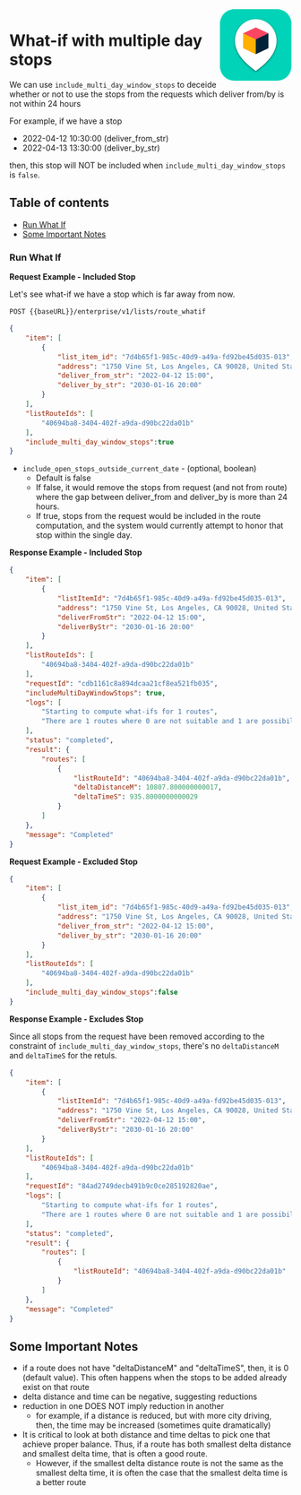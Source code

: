 

<img src="../../assets/images/beans-128x128.png" align="right" />

# What-if with multiple day stops

We can use `include_multi_day_window_stops` to deceide whether or not to use the stops from the requests which deliver from/by is not within 24 hours

For example, if we have a stop
- 2022-04-12 10:30:00 (deliver_from_str)
- 2022-04-13 13:30:00 (deliver_by_str)

then, this stop will NOT be included when `include_multi_day_window_stops` is `false`.

## Table of contents
- [Run What If](#run-what-if)
- [Some Important Notes](#some-important-notes)

### Run What If
**Request Example - Included Stop**

Let's see what-if we have a stop which is far away from now.

```
POST {{baseURL}}/enterprise/v1/lists/route_whatif
```


```json
{
    "item": [
        {
            "list_item_id": "7d4b65f1-985c-40d9-a49a-fd92be45d035-013",
            "address": "1750 Vine St, Los Angeles, CA 90028, United States",
            "deliver_from_str": "2022-04-12 15:00",
            "deliver_by_str": "2030-01-16 20:00"
        }
    ],
    "listRouteIds": [
        "40694ba8-3404-402f-a9da-d90bc22da01b"
    ],
    "include_multi_day_window_stops":true
}
```
- `include_open_stops_outside_current_date` - (optional, boolean)
  - Default is false
  - If false, it would remove the stops from request (and not from route) where the gap between deliver_from and deliver_by is more than 24 hours.
  - If true, stops from the request would be included in the route computation, and the system would currently attempt to honor that stop within the single day.

**Response Example - Included Stop**

```json
{
    "item": [
        {
            "listItemId": "7d4b65f1-985c-40d9-a49a-fd92be45d035-013",
            "address": "1750 Vine St, Los Angeles, CA 90028, United States",
            "deliverFromStr": "2022-04-12 15:00",
            "deliverByStr": "2030-01-16 20:00"
        }
    ],
    "listRouteIds": [
        "40694ba8-3404-402f-a9da-d90bc22da01b"
    ],
    "requestId": "cdb1161c8a894dcaa21cf8ea521fb035",
    "includeMultiDayWindowStops": true,
    "logs": [
        "Starting to compute what-ifs for 1 routes",
        "There are 1 routes where 0 are not suitable and 1 are possibilities"
    ],
    "status": "completed",
    "result": {
        "routes": [
            {
                "listRouteId": "40694ba8-3404-402f-a9da-d90bc22da01b",
                "deltaDistanceM": 10807.800000000017,
                "deltaTimeS": 935.8000000000029
            }
        ]
    },
    "message": "Completed"
}
```

**Request Example - Excluded Stop**

```json
{
    "item": [
        {
            "list_item_id": "7d4b65f1-985c-40d9-a49a-fd92be45d035-013",
            "address": "1750 Vine St, Los Angeles, CA 90028, United States",
            "deliver_from_str": "2022-04-12 15:00",
            "deliver_by_str": "2030-01-16 20:00"
        }
    ],
    "listRouteIds": [
        "40694ba8-3404-402f-a9da-d90bc22da01b"
    ],
    "include_multi_day_window_stops":false
}
```

**Response Example - Excludes Stop**

Since all stops from the request have been removed according to the constraint of `include_multi_day_window_stops`, there's no `deltaDistanceM` and `deltaTimeS` for the retuls.

```json
{
    "item": [
        {
            "listItemId": "7d4b65f1-985c-40d9-a49a-fd92be45d035-013",
            "address": "1750 Vine St, Los Angeles, CA 90028, United States",
            "deliverFromStr": "2022-04-12 15:00",
            "deliverByStr": "2030-01-16 20:00"
        }
    ],
    "listRouteIds": [
        "40694ba8-3404-402f-a9da-d90bc22da01b"
    ],
    "requestId": "84ad2749decb491b9c0ce285192820ae",
    "logs": [
        "Starting to compute what-ifs for 1 routes",
        "There are 1 routes where 0 are not suitable and 1 are possibilities"
    ],
    "status": "completed",
    "result": {
        "routes": [
            {
                "listRouteId": "40694ba8-3404-402f-a9da-d90bc22da01b"
            }
        ]
    },
    "message": "Completed"
}
```


## Some Important Notes
- if a route does not have "deltaDistanceM" and "deltaTimeS", then, it is 0 (default value). This often happens when the stops to be added already exist on that route
- delta distance and time can be negative, suggesting reductions
- reduction in one DOES NOT imply reduction in another
  - for example, if a distance is reduced, but with more city driving, then, the time may be increased (sometimes quite dramatically)
- It is critical to look at both distance and time deltas to pick one that achieve proper balance. Thus, if a route has both smallest delta distance and smallest delta time, that is often a good route.
  - However, if the smallest delta distance route is not the same as the smallest delta time, it is often the case that the smallest delta time is a better route